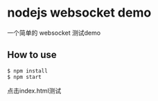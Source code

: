 
# nodejs websocket demo

一个简单的 websocket 测试demo

## How to use

```
$ npm install
$ npm start
```

点击index.html测试
